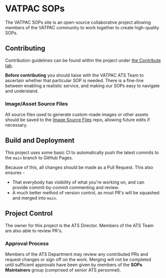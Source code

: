 # VATPAC SOPs

The VATPAC SOPs site is an open-source collaborative project allowing members of the VATPAC community to work together to create high-quality SOPs.

## Contributing

Contribution guidelines can be found within the project under [the Contribute tab](https://vatpac-technology.github.io/sops/assist-us/). 

**Before contributing** you should liaise with the VATPAC ATS Team to ascertain whether that particular SOP is needed. There is a fine-line between enabling a realistic service, and making our SOPs easy to navigate and understand.  

### Image/Asset Source Files
All source files used to generate custom-made images or other assets should be saved to the [Image Source Files](https://github.com/vatpac-technology/image-source-files) repo, allowing future edits if necessary.

## Build and Deployment

This project uses some basic CI to automatically push the latest commits to the `main` branch to GitHub Pages. 

Because of this, all changes should be made as a Pull Request. This also ensures - 
  * That everybody has visibility of what you're working on, and can provide commit-by-commit commenting and review.
  * A much better method of version control, as most PR's will be squashed and merged into `main`.

## Project Control

The owner for this project is the ATS Director. Members of the ATS Team are also able to review PR's.

### Approval Process

Members of the ATS Department may review any contributed PRs and request changes or sign off on the work. Merging will not be completed until sufficient approvals have been given by members of the **SOPs Maintainers** group (comprised of senior ATS personnel).
